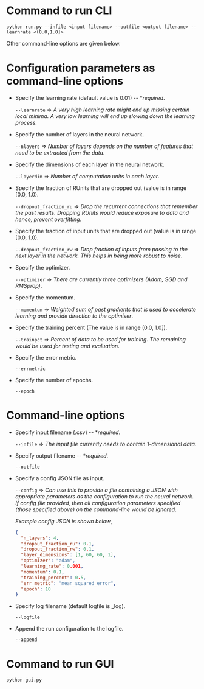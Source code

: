 Command to run CLI
========================
```
python run.py --infile <input filename> --outfile <output filename> --learnrate <(0.0,1.0]>
```
Other command-line options are given below.


Configuration parameters as command-line options
================================================
- Specify the learning rate (default value is 0.01) -- \**required*.  

  	```--learnrate``` => *A very high learning rate might end up missing certain local minima. A very low learning will end up slowing down the learning process.*  

- Specify the number of layers in the neural network.  

  	```--nlayers``` => *Number of layers depends on the number of features that need to be extracted from the data*.  

- Specify the dimensions of each layer in the neural network.  

  	```--layerdim``` => *Number of computation units in each layer*.  

- Specify the fraction of RUnits that are dropped out (value is in range [0.0, 1.0).  

  	```--dropout_fraction_ru``` => *Drop the recurrent connections that remember the past results. Dropping RUnits would reduce exposure to data and hence, prevent overfitting*.  

- Specify the fraction of input units that are dropped out (value is in range [0.0, 1.0).  

  	```--dropout_fraction_rw``` => *Drop fraction of inputs from passing to the next layer in the network. This helps in being more robust to noise*.  

- Specify the optimizer.  

  	```--optimizer``` => *There are currently three optimizers (Adam, SGD and RMSprop)*.  

- Specify the momentum.  

  	```--momentum``` => *Weighted sum of past gradients that is used to accelerate learning and provide direction to the optimiser*.  

- Specify the training percent (The value is in range (0.0, 1.0]).  

  	```--trainpct``` => *Percent of data to be used for training. The remaining would be used for testing and evaluation*.   

- Specify the error metric.  

  	```--errmetric```  

- Specify the number of epochs.  

  	```--epoch```  



Command-line options
====================
- Specify input filename (.csv) -- \**required*.  

  	```--infile``` => *The input file currently needs to contain 1-dimensional data*.  

- Specify output filename -- \**required*.  

  	```--outfile```  

- Specify a config JSON file as input.  

  	```--config``` => *Can use this to provide a file containing a JSON with appropriate parameters as the configuration to run the neural network. If config file provided, then all configuration parameters specified (those specified above) on the command-line would be ignored*.  

  *Example config JSON is shown below*,
  ```json
  {  
	"n_layers": 4,  
	"dropout_fraction_ru": 0.1,  
	"dropout_fraction_rw": 0.1,  
	"layer_dimensions": [1, 60, 60, 1],  
	"optimizer": "adam",  
	"learning_rate": 0.001,  
	"momentum": 0.1,  
	"training_percent": 0.5,  
	"err_metric": "mean_squared_error",  
	"epoch": 10  
  }
  ```  

- Specify log filename (default logfile is <outputfile>_log).  

  	```--logfile```  

- Append the run configuration to the logfile.  

  	```--append```


Command to run GUI
========================
```
python gui.py
```


